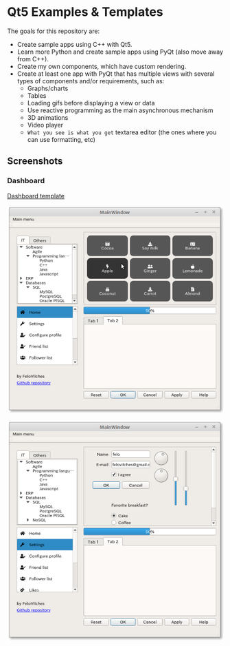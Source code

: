 # Qt5 Examples & Templates

The goals for this repository are:

* Create sample apps using C++ with Qt5.
* Learn more Python and create sample apps using PyQt (also move away from C++).
* Create my own components, which have custom rendering.
* Create at least one app with PyQt that has multiple views with several types of components and/or requirements, such as:
  * Graphs/charts
  * Tables
  * Loading gifs before displaying a view or data
  * Use reactive programming as the main asynchronous mechanism
  * 3D animations
  * Video player
  * `What you see is what you get` textarea editor (the ones where you can use formatting, etc)



## Screenshots

### Dashboard


[Dashboard template](dashboard)


<p align="center">
  <img src="images/dashboard1.png" width="600" title="Dashboard 1">
</p>

<p align="center">
  <img src="images/dashboard2.png" width="600" title="Dashboard 2">
</p>




